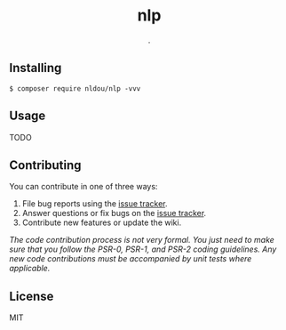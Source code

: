 <h1 align="center"> nlp </h1>

<p align="center"> .</p>


## Installing

```shell
$ composer require nldou/nlp -vvv
```

## Usage

TODO

## Contributing

You can contribute in one of three ways:

1. File bug reports using the [issue tracker](https://github.com/nldou/nlp/issues).
2. Answer questions or fix bugs on the [issue tracker](https://github.com/nldou/nlp/issues).
3. Contribute new features or update the wiki.

_The code contribution process is not very formal. You just need to make sure that you follow the PSR-0, PSR-1, and PSR-2 coding guidelines. Any new code contributions must be accompanied by unit tests where applicable._

## License

MIT